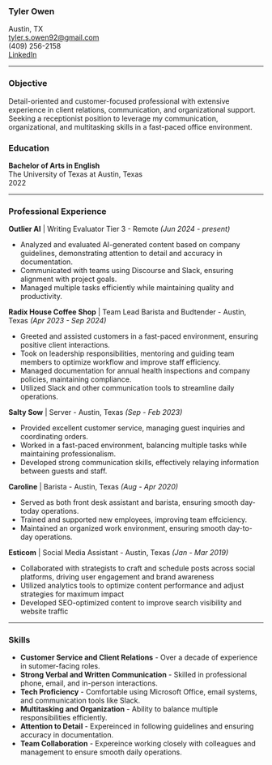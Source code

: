 ### Tyler Owen 
Austin, TX  
tyler.s.owen92@gmail.com  
(409) 256-2158  
[LinkedIn](www.linkedin.com/in/tyler-owen-672772106)

---

### Objective

Detail-oriented and customer-focused professional with extensive experience in client relations, communication, and organizational support. Seeking a receptionist position to leverage my communication, organizational, and multitasking skills in a fast-paced office environment.

### Education

**Bachelor of Arts in English**  
The University of Texas at Austin, Texas  
2022

---


### Professional Experience

**Outlier AI** | Writing Evaluator Tier 3 - Remote *(Jun 2024 - present)*
- Analyzed and evaluated AI-generated content based on company guidelines, demonstrating attention to detail and accuracy in documentation.
- Communicated with teams using Discourse and Slack, ensuring alignment with project goals.
- Managed multiple tasks efficiently while maintaining quality and productivity.


**Radix House Coffee Shop** | Team Lead Barista and Budtender - Austin, Texas *(Apr 2023 - Sep 2024)*
- Greeted and assisted customers in a fast-paced environment, ensuring positive client interactions.
- Took on leadership responsibilities, mentoring and guiding team members to optimize workflow and improve staff efficiency.
- Managed documentation for annual health inspections and company policies, maintaining compliance.
- Utilized Slack and other communication tools to streamline daily operations.

**Salty Sow** | Server - Austin, Texas *(Sep - Feb 2023)*
- Provided excellent customer service, managing guest inquiries and coordinating orders.
- Worked in a fast-paced environment, balancing multiple tasks while maintaining professionalism.
- Developed strong communication skills, effectively relaying information between guests and staff.

**Caroline** | Barista - Austin, Texas *(Aug - Apr 2020)*
- Served as both front desk assistant and barista, ensuring smooth day-today operations.
- Trained and supported new employees, improving team effciciency.
- Maintained an organized work environment, ensuring smooth day-to-day operations.

**Esticom** | Social Media Assistant - Austin, Texas *(Jan - Mar 2019)* 
- Collaborated with strategists to craft and schedule posts across social platforms, driving user engagement and brand awareness
- Utilized analytics tools to optimize content performance and adjust strategies for maximum impact
- Developed SEO-optimized content to improve search visibility and website traffic


---

### Skills

- **Customer Service and Client Relations** - Over a decade of experience in sutomer-facing roles.
- **Strong Verbal and Written Communication** - Skilled in professional phone, email, and in-person interactions.
- **Tech Proficiency** - Comfortable using Microsoft Office, email systems, and communication tools like Slack.
- **Multitasking and Organization** - Ability to balance multiple responsibilities efficiently.
- **Attention to Detail** - Expereinced in following guidelines and ensuring accuracy in documentation.
- **Team Collaboration** - Expereince working closely with colleagues and management to ensure smooth daily operations.


